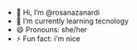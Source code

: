 - 👋 Hi, I’m @rosanazanardi
- 🌱 I’m currently learning tecnology
- 😄 Pronouns: she/her
- ⚡ Fun fact: i'm nice

<!---
rosanazanardi/rosanazanardi is a ✨ special ✨ repository because its `README.md` (this file) appears on your GitHub profile.
You can click the Preview link to take a look at your changes.
--->
